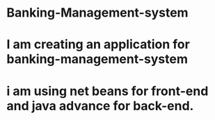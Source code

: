 # Banking-Management-system
# I am creating an application for banking-management-system 
# i am using net beans for front-end and java advance for back-end.
